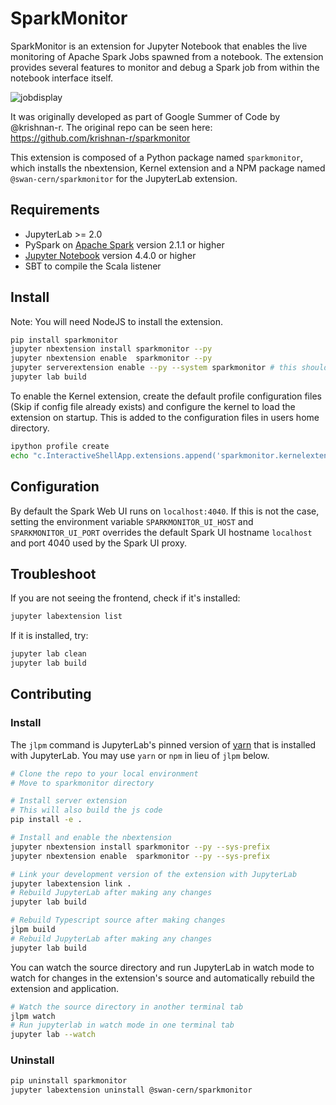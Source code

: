 # SparkMonitor

SparkMonitor is an extension for Jupyter Notebook that enables the live monitoring of Apache Spark Jobs spawned from a notebook. The extension provides several features to monitor and debug a Spark job from within the notebook interface itself.

![jobdisplay](https://user-images.githubusercontent.com/6822941/29753710-ff8849b6-8b94-11e7-8f9c-bdc59bf72143.gif)

It was originally developed as part of Google Summer of Code by @krishnan-r. The original repo can be seen here: https://github.com/krishnan-r/sparkmonitor


This extension is composed of a Python package named `sparkmonitor`, which installs the nbextension, Kernel extension and a NPM package named `@swan-cern/sparkmonitor` for the JupyterLab extension.


## Requirements

* JupyterLab >= 2.0
* PySpark on [Apache Spark](https://spark.apache.org/) version 2.1.1 or higher
* [Jupyter Notebook](http://jupyter.org/) version 4.4.0 or higher
* SBT to compile the Scala listener

## Install

Note: You will need NodeJS to install the extension.

```bash
pip install sparkmonitor
jupyter nbextension install sparkmonitor --py
jupyter nbextension enable  sparkmonitor --py
jupyter serverextension enable --py --system sparkmonitor # this should happen automatically
jupyter lab build
```

To enable the Kernel extension, create the default profile configuration files (Skip if config file already exists) and configure the kernel to load the extension on startup. This is added to the configuration files in users home directory.
```bash
ipython profile create
echo "c.InteractiveShellApp.extensions.append('sparkmonitor.kernelextension')" >>  $(ipython profile locate default)/ipython_kernel_config.py
```

## Configuration
By default the Spark Web UI runs on `localhost:4040`. If this is not the case, setting the environment variable `SPARKMONITOR_UI_HOST` and `SPARKMONITOR_UI_PORT` overrides the default Spark UI hostname `localhost` and port 4040 used by the Spark UI proxy.


## Troubleshoot

If you are not seeing the frontend, check if it's installed:

```bash
jupyter labextension list
```

If it is installed, try:

```bash
jupyter lab clean
jupyter lab build
```

## Contributing

### Install

The `jlpm` command is JupyterLab's pinned version of
[yarn](https://yarnpkg.com/) that is installed with JupyterLab. You may use
`yarn` or `npm` in lieu of `jlpm` below.

```bash
# Clone the repo to your local environment
# Move to sparkmonitor directory

# Install server extension
# This will also build the js code
pip install -e .

# Install and enable the nbextension
jupyter nbextension install sparkmonitor --py --sys-prefix
jupyter nbextension enable  sparkmonitor --py --sys-prefix

# Link your development version of the extension with JupyterLab
jupyter labextension link .
# Rebuild JupyterLab after making any changes
jupyter lab build

# Rebuild Typescript source after making changes
jlpm build
# Rebuild JupyterLab after making any changes
jupyter lab build
```

You can watch the source directory and run JupyterLab in watch mode to watch for changes in the extension's source and automatically rebuild the extension and application.

```bash
# Watch the source directory in another terminal tab
jlpm watch
# Run jupyterlab in watch mode in one terminal tab
jupyter lab --watch
```

### Uninstall

```bash
pip uninstall sparkmonitor
jupyter labextension uninstall @swan-cern/sparkmonitor
```
